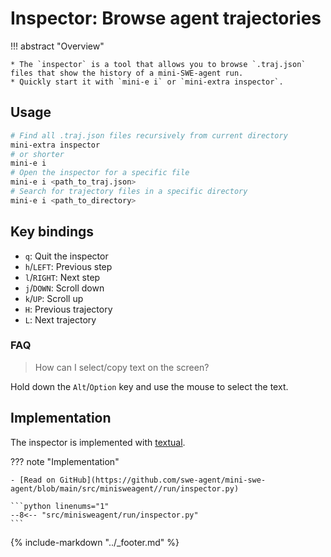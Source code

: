 # Inspector: Browse agent trajectories

!!! abstract "Overview"

    * The `inspector` is a tool that allows you to browse `.traj.json` files that show the history of a mini-SWE-agent run.
    * Quickly start it with `mini-e i` or `mini-extra inspector`.

## Usage

```bash
# Find all .traj.json files recursively from current directory
mini-extra inspector
# or shorter
mini-e i
# Open the inspector for a specific file
mini-e i <path_to_traj.json>
# Search for trajectory files in a specific directory
mini-e i <path_to_directory>
```

## Key bindings

- `q`: Quit the inspector
- `h`/`LEFT`: Previous step
- `l`/`RIGHT`: Next step
- `j`/`DOWN`: Scroll down
- `k`/`UP`: Scroll up
- `H`: Previous trajectory
- `L`: Next trajectory

### FAQ

> How can I select/copy text on the screen?

Hold down the `Alt`/`Option` key and use the mouse to select the text.

## Implementation

The inspector is implemented with [textual](https://textual.textualize.io/).

??? note "Implementation"

    - [Read on GitHub](https://github.com/swe-agent/mini-swe-agent/blob/main/src/minisweagent//run/inspector.py)

    ```python linenums="1"
    --8<-- "src/minisweagent/run/inspector.py"
    ```

{% include-markdown "../_footer.md" %}